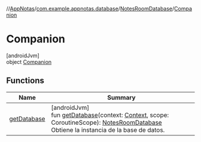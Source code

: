 //[AppNotas](../../../../index.md)/[com.example.appnotas.database](../../index.md)/[NotesRoomDatabase](../index.md)/[Companion](index.md)

# Companion

[androidJvm]\
object [Companion](index.md)

## Functions

| Name | Summary |
|---|---|
| [getDatabase](get-database.md) | [androidJvm]<br>fun [getDatabase](get-database.md)(context: [Context](https://developer.android.com/reference/kotlin/android/content/Context.html), scope: CoroutineScope): [NotesRoomDatabase](../index.md)<br>Obtiene la instancia de la base de datos. |
